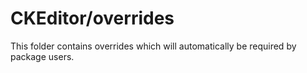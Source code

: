 # CKEditor/overrides

This folder contains overrides which will automatically be required by package users.
